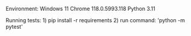 Environment:
    Windows 11
    Chrome 118.0.5993.118
    Python 3.11

Running tests:
    1) pip install -r requirements
    2) run command: 'python -m pytest'
